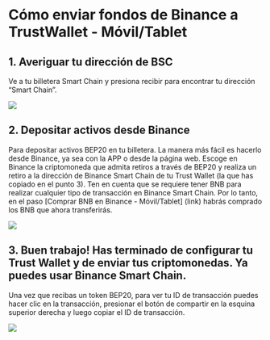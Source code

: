 # Cómo enviar fondos de Binance a TrustWallet - Móvil/Tablet

## 1. Averiguar tu dirección de BSC

Ve a tu billetera Smart Chain y presiona recibir para encontrar tu dirección “Smart Chain”.

![](https://user-images.githubusercontent.com/79335891/108876360-6d403700-75fe-11eb-939b-80df41248836.png)

## 2. Depositar activos desde Binance

Para depositar activos BEP20 en tu billetera. La manera más fácil es hacerlo desde Binance, ya sea con la APP o desde la página web. Escoge en Binance la criptomoneda que admita retiros a través de BEP20 y realiza un retiro a la dirección de Binance Smart Chain de tu Trust Wallet \(la que has copiado en el punto 3\). Ten en cuenta que se requiere tener BNB para realizar cualquier tipo de transacción en Binance Smart Chain. Por lo tanto, en el paso \[Comprar BNB en Binance - Móvil/Tablet\] \(link\) habrás comprado los BNB que ahora transferirás.

![](https://user-images.githubusercontent.com/79335891/108876361-6dd8cd80-75fe-11eb-8f5d-f54513188d54.png)

## 3. Buen trabajo! Has terminado de configurar tu Trust Wallet y de enviar tus criptomonedas. Ya puedes usar Binance Smart Chain.

Una vez que recibas un token BEP20, para ver tu ID de transacción puedes hacer clic en la transacción, presionar el botón de compartir en la esquina superior derecha y luego copiar el ID de transacción.

![](https://user-images.githubusercontent.com/79335891/108876364-6dd8cd80-75fe-11eb-94c1-88c398870b2d.png)

